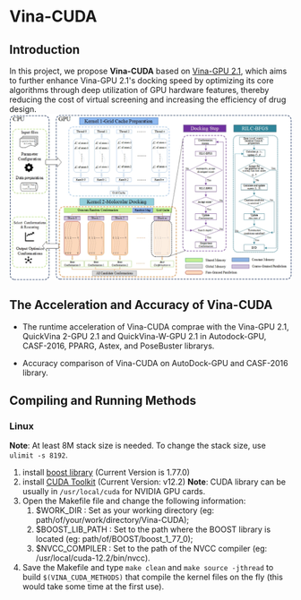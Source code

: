 # Vina-CUDA
## Introduction
In this project, we propose **Vina-CUDA** based on [Vina-GPU 2.1](https://github.com/DeltaGroupNJUPT/Vina-GPU-2.1), which aims to further enhance Vina-GPU 2.1's docking speed by optimizing its core algorithms through deep utilization of GPU hardware features, thereby reducing the cost of virtual screening and increasing the efficiency of drug design. 
![Vina-CUDA](./image/Vina-CUDA.jpg)

## The Acceleration and Accuracy of Vina-CUDA
* The runtime acceleration of Vina-CUDA comprae with the Vina-GPU 2.1, QuickVina 2-GPU 2.1 and QuickVina-W-GPU 2.1 in Autodock-GPU, CASF-2016, PPARG, Astex, and PoseBuster librarys.

* Accuracy comparison of Vina-CUDA on AutoDock-GPU and CASF-2016 library.

 ## Compiling and Running Methods
 ### Linux
 **Note**: At least 8M stack size is needed. To change the stack size, use `ulimit -s 8192`.
 1. install [boost library](https://www.boost.org/) (Current Version is 1.77.0)
 2. install [CUDA Toolkit](https://developer.nvidia.com/cuda-downloads) (Current Version: v12.2)   **Note**: CUDA library can be usually in `/usr/local/cuda` for NVIDIA GPU cards.
 3. Open the Makefile file and change the following information: 
       1. $WORK_DIR : Set as your working directory (eg: path/of/your/work/directory/Vina-CUDA);
       2. $BOOST_LIB_PATH : Set to the path where the BOOST library is located (eg: path/of/BOOST/boost_1_77_0);
       3. $NVCC_COMPILER : Set to the path of the NVCC compiler (eg: /usr/local/cuda-12.2/bin/nvcc).
 4. Save the Makefile and type `make clean` and `make source -jthread` to build `$(VINA_CUDA_METHODS)` that compile the kernel files on the fly (this would take some time at the first use).
